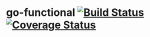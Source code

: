 # go-functional [![Build Status](https://travis-ci.org/ZjMNZHgG5jMXw/go-functional.svg?branch=master)](https://travis-ci.org/ZjMNZHgG5jMXw/go-functional) [![Coverage Status](https://coveralls.io/repos/github/ZjMNZHgG5jMXw/go-functional/badge.svg?branch=master)](https://coveralls.io/github/ZjMNZHgG5jMXw/go-functional?branch=master)
